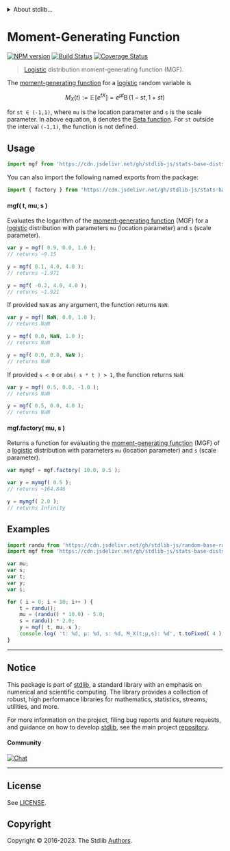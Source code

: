 <!--

@license Apache-2.0

Copyright (c) 2018 The Stdlib Authors.

Licensed under the Apache License, Version 2.0 (the "License");
you may not use this file except in compliance with the License.
You may obtain a copy of the License at

   http://www.apache.org/licenses/LICENSE-2.0

Unless required by applicable law or agreed to in writing, software
distributed under the License is distributed on an "AS IS" BASIS,
WITHOUT WARRANTIES OR CONDITIONS OF ANY KIND, either express or implied.
See the License for the specific language governing permissions and
limitations under the License.

-->


<details>
  <summary>
    About stdlib...
  </summary>
  <p>We believe in a future in which the web is a preferred environment for numerical computation. To help realize this future, we've built stdlib. stdlib is a standard library, with an emphasis on numerical and scientific computation, written in JavaScript (and C) for execution in browsers and in Node.js.</p>
  <p>The library is fully decomposable, being architected in such a way that you can swap out and mix and match APIs and functionality to cater to your exact preferences and use cases.</p>
  <p>When you use stdlib, you can be absolutely certain that you are using the most thorough, rigorous, well-written, studied, documented, tested, measured, and high-quality code out there.</p>
  <p>To join us in bringing numerical computing to the web, get started by checking us out on <a href="https://github.com/stdlib-js/stdlib">GitHub</a>, and please consider <a href="https://opencollective.com/stdlib">financially supporting stdlib</a>. We greatly appreciate your continued support!</p>
</details>

# Moment-Generating Function

[![NPM version][npm-image]][npm-url] [![Build Status][test-image]][test-url] [![Coverage Status][coverage-image]][coverage-url] <!-- [![dependencies][dependencies-image]][dependencies-url] -->

> [Logistic][logistic-distribution] distribution moment-generating function (MGF).

<!-- Section to include introductory text. Make sure to keep an empty line after the intro `section` element and another before the `/section` close. -->

<section class="intro">

The [moment-generating function][mgf] for a [logistic][logistic-distribution] random variable is

<!-- <equation class="equation" label="eq:logistic_mgf_function" align="center" raw="M_X(t) := \mathbb{E}\!\left[e^{tX}\right] = e^{\mu t}\operatorname{B}(1-st, 1+st)" alt="Moment-generating function (MGF) for a logistic distribution."> -->

```math
M_X(t) := \mathbb{E}\!\left[e^{tX}\right] = e^{\mu t}\mathop{\mathrm{B}}(1-st, 1+st)
```

<!-- <div class="equation" align="center" data-raw-text="M_X(t) := \mathbb{E}\!\left[e^{tX}\right] = e^{\mu t}\operatorname{B}(1-st, 1+st)" data-equation="eq:logistic_mgf_function">
    <img src="https://cdn.jsdelivr.net/gh/stdlib-js/stdlib@51534079fef45e990850102147e8945fb023d1d0/lib/node_modules/@stdlib/stats/base/dists/logistic/mgf/docs/img/equation_logistic_mgf_function.svg" alt="Moment-generating function (MGF) for a logistic distribution.">
    <br>
</div> -->

<!-- </equation> -->

for `st ∈ (-1,1)`, where `mu` is the location parameter and `s` is the scale parameter. In above equation, `B` denotes the [Beta function][@stdlib/math/base/special/beta]. For `st` outside the interval `(-1,1)`, the function is not defined.

</section>

<!-- /.intro -->

<!-- Package usage documentation. -->



<section class="usage">

## Usage

```javascript
import mgf from 'https://cdn.jsdelivr.net/gh/stdlib-js/stats-base-dists-logistic-mgf@v0.1.0-deno/mod.js';
```

You can also import the following named exports from the package:

```javascript
import { factory } from 'https://cdn.jsdelivr.net/gh/stdlib-js/stats-base-dists-logistic-mgf@v0.1.0-deno/mod.js';
```

#### mgf( t, mu, s )

Evaluates the logarithm of the [moment-generating function][mgf] (MGF) for a [logistic][logistic-distribution] distribution with parameters `mu` (location parameter) and `s` (scale parameter).

```javascript
var y = mgf( 0.9, 0.0, 1.0 );
// returns ~9.15

y = mgf( 0.1, 4.0, 4.0 );
// returns ~1.971

y = mgf( -0.2, 4.0, 4.0 );
// returns ~1.921
```

If provided `NaN` as any argument, the function returns `NaN`.

```javascript
var y = mgf( NaN, 0.0, 1.0 );
// returns NaN

y = mgf( 0.0, NaN, 1.0 );
// returns NaN

y = mgf( 0.0, 0.0, NaN );
// returns NaN
```

If provided `s < 0` or `abs( s * t ) > 1`, the function returns `NaN`.

```javascript
var y = mgf( 0.5, 0.0, -1.0 );
// returns NaN

y = mgf( 0.5, 0.0, 4.0 );
// returns NaN
```

#### mgf.factory( mu, s )

Returns a function for evaluating the [moment-generating function][mgf] (MGF) of a [logistic][logistic-distribution] distribution with parameters `mu` (location parameter) and `s` (scale parameter).

```javascript
var mymgf = mgf.factory( 10.0, 0.5 );

var y = mymgf( 0.5 );
// returns ~164.846

y = mymgf( 2.0 );
// returns Infinity
```

</section>

<!-- /.usage -->

<!-- Package usage notes. Make sure to keep an empty line after the `section` element and another before the `/section` close. -->

<section class="notes">

</section>

<!-- /.notes -->

<!-- Package usage examples. -->

<section class="examples">

## Examples

<!-- eslint no-undef: "error" -->

```javascript
import randu from 'https://cdn.jsdelivr.net/gh/stdlib-js/random-base-randu@deno/mod.js';
import mgf from 'https://cdn.jsdelivr.net/gh/stdlib-js/stats-base-dists-logistic-mgf@v0.1.0-deno/mod.js';

var mu;
var s;
var t;
var y;
var i;

for ( i = 0; i < 10; i++ ) {
    t = randu();
    mu = (randu() * 10.0) - 5.0;
    s = randu() * 2.0;
    y = mgf( t, mu, s );
    console.log( 't: %d, µ: %d, s: %d, M_X(t;µ,s): %d', t.toFixed( 4 ), mu.toFixed( 4 ), s.toFixed( 4 ), y.toFixed( 4 ) );
}
```

</section>

<!-- /.examples -->

<!-- Section to include cited references. If references are included, add a horizontal rule *before* the section. Make sure to keep an empty line after the `section` element and another before the `/section` close. -->

<section class="references">

</section>

<!-- /.references -->

<!-- Section for related `stdlib` packages. Do not manually edit this section, as it is automatically populated. -->

<section class="related">

</section>

<!-- /.related -->

<!-- Section for all links. Make sure to keep an empty line after the `section` element and another before the `/section` close. -->


<section class="main-repo" >

* * *

## Notice

This package is part of [stdlib][stdlib], a standard library with an emphasis on numerical and scientific computing. The library provides a collection of robust, high performance libraries for mathematics, statistics, streams, utilities, and more.

For more information on the project, filing bug reports and feature requests, and guidance on how to develop [stdlib][stdlib], see the main project [repository][stdlib].

#### Community

[![Chat][chat-image]][chat-url]

---

## License

See [LICENSE][stdlib-license].


## Copyright

Copyright &copy; 2016-2023. The Stdlib [Authors][stdlib-authors].

</section>

<!-- /.stdlib -->

<!-- Section for all links. Make sure to keep an empty line after the `section` element and another before the `/section` close. -->

<section class="links">

[npm-image]: http://img.shields.io/npm/v/@stdlib/stats-base-dists-logistic-mgf.svg
[npm-url]: https://npmjs.org/package/@stdlib/stats-base-dists-logistic-mgf

[test-image]: https://github.com/stdlib-js/stats-base-dists-logistic-mgf/actions/workflows/test.yml/badge.svg?branch=v0.1.0
[test-url]: https://github.com/stdlib-js/stats-base-dists-logistic-mgf/actions/workflows/test.yml?query=branch:v0.1.0

[coverage-image]: https://img.shields.io/codecov/c/github/stdlib-js/stats-base-dists-logistic-mgf/main.svg
[coverage-url]: https://codecov.io/github/stdlib-js/stats-base-dists-logistic-mgf?branch=main

<!--

[dependencies-image]: https://img.shields.io/david/stdlib-js/stats-base-dists-logistic-mgf.svg
[dependencies-url]: https://david-dm.org/stdlib-js/stats-base-dists-logistic-mgf/main

-->

[chat-image]: https://img.shields.io/gitter/room/stdlib-js/stdlib.svg
[chat-url]: https://app.gitter.im/#/room/#stdlib-js_stdlib:gitter.im

[stdlib]: https://github.com/stdlib-js/stdlib

[stdlib-authors]: https://github.com/stdlib-js/stdlib/graphs/contributors

[umd]: https://github.com/umdjs/umd
[es-module]: https://developer.mozilla.org/en-US/docs/Web/JavaScript/Guide/Modules

[deno-url]: https://github.com/stdlib-js/stats-base-dists-logistic-mgf/tree/deno
[umd-url]: https://github.com/stdlib-js/stats-base-dists-logistic-mgf/tree/umd
[esm-url]: https://github.com/stdlib-js/stats-base-dists-logistic-mgf/tree/esm
[branches-url]: https://github.com/stdlib-js/stats-base-dists-logistic-mgf/blob/main/branches.md

[stdlib-license]: https://raw.githubusercontent.com/stdlib-js/stats-base-dists-logistic-mgf/main/LICENSE

[@stdlib/math/base/special/beta]: https://github.com/stdlib-js/math-base-special-beta/tree/deno

[logistic-distribution]: https://en.wikipedia.org/wiki/Logistic_distribution

[mgf]: https://en.wikipedia.org/wiki/Moment-generating_function

</section>

<!-- /.links -->
